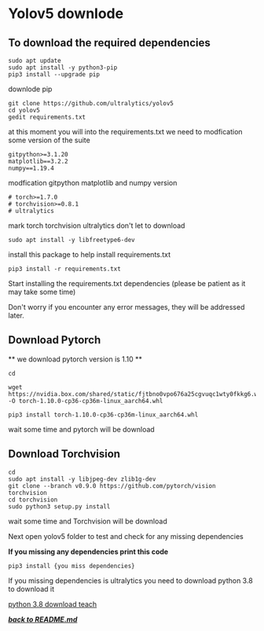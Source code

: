 # Yolov5 downlode 

## To download the required dependencies

```
sudo apt update
sudo apt install -y python3-pip
pip3 install --upgrade pip
```
downlode pip

```
git clone https://github.com/ultralytics/yolov5
cd yolov5
gedit requirements.txt
```

at this moment you will into the requirements.txt
we need to modfication some  version of the suite

```
gitpython>=3.1.20
matplotlib==3.2.2
numpy==1.19.4
```
modfication gitpython matplotlib and  numpy version

```
# torch>=1.7.0
# torchvision>=0.8.1
# ultralytics
```
mark torch torchvision ultralytics don't let to download

```
sudo apt install -y libfreetype6-dev
```

install this package to help install requirements.txt

```
pip3 install -r requirements.txt
```
Start installing the requirements.txt dependencies (please be patient as it may take some time)

Don't worry if you encounter any error messages, they will be addressed later.

## Download Pytorch

** we download pytorch version is 1.10 **

```
cd

wget https://nvidia.box.com/shared/static/fjtbno0vpo676a25cgvuqc1wty0fkkg6.whl -O torch-1.10.0-cp36-cp36m-linux_aarch64.whl

pip3 install torch-1.10.0-cp36-cp36m-linux_aarch64.whl
```
wait some time and pytorch will be download

## Download Torchvision

```
cd
sudo apt install -y libjpeg-dev zlib1g-dev
git clone --branch v0.9.0 https://github.com/pytorch/vision torchvision
cd torchvision
sudo python3 setup.py install
```

wait some time and Torchvision will be download

Next open yolov5 folder to test and check for any missing dependencies

**If you missing any dependencies print this code**

```
pip3 install {you miss dependencies}
```
If you missing dependencies is ultralytics you need to download python 3.8 to download it

[python 3.8 download teach](https://github.com/katakusan/wro2023-/blob/main/Jetson%20nano/yolov5/python3.8.md)


[**_back to README.md_**](https://github.com/katakusan/wro2023-befiring/blob/main/README.md)


